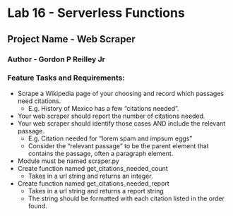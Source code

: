 # Lab 16 - Serverless Functions

## Project Name - Web Scraper

### Author - Gordon P Reilley Jr

### Feature Tasks and Requirements:

- Scrape a Wikipedia page of your choosing and record which passages need citations.
  - E.g. History of Mexico has a few “citations needed”.
- Your web scraper should report the number of citations needed.
- Your web scraper should identify those cases AND include the relevant passage.
  - E.g. Citation needed for “lorem spam and impsum eggs”
  - Consider the “relevant passage” to be the parent element that contains the passage, often a paragraph element.
- Module must be named scraper.py 
- Create function named get_citations_needed_count
  - Takes in a url string and returns an integer.
- Create function named get_citations_needed_report
  - Takes in a url string and returns a report string
  - The string should be formatted with each citation listed in the order found.